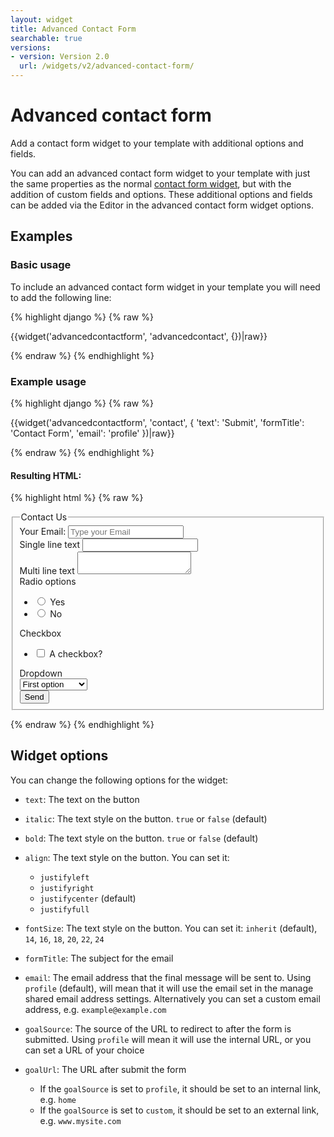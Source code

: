 ```yaml
---
layout: widget
title: Advanced Contact Form
searchable: true
versions:
- version: Version 2.0
  url: /widgets/v2/advanced-contact-form/
---
```


# Advanced contact form

Add a contact form widget to your template with additional options and fields.

You can add an advanced contact form widget to your template with just the same properties as the normal [contact form widget](/widgets/v2/contact-form/), but with the addition of custom fields and options. These additional options and fields can be added via the Editor in the advanced contact form widget options.

## Examples

### Basic usage

To include an advanced contact form widget in your template you will need to add the following line:

{% highlight django %}
{% raw %}

  {{widget('advancedcontactform', 'advancedcontact', {})|raw}}

{% endraw %}
{% endhighlight %}

### Example usage

{% highlight django %}
{% raw %}

  {{widget('advancedcontactform', 'contact', {
    'text': 'Submit',
    'formTitle': 'Contact Form',
    'email': 'profile'
  })|raw}}

{% endraw %}
{% endhighlight %}

#### Resulting HTML:

{% highlight html %}
{% raw %}

<div class="bk-advancedcontactform  advancedcontactform  widget__advancedcontactform">
  <form action="" method="post" class="form  advancedcontactform__form js-form">
    <fieldset class="fieldset  advancedcontactform__fieldset">
      <legend class="legend  advancedcontactform__legend">Contact Us</legend>
      <div class="form-body  advancedcontactform__form-body">
        <div class="form-group  advancedcontactform__form-group">
          <label class="label  label--email  advancedcontactform__label" for="page-zones__main-widgets__advancedcontactform-email__input--email">Your Email:</label>
          <input type="email" class="input  input--email  input--single-line  advancedcontactform__input  js-email-input" placeholder="Type your Email" name="page-zones__main-widgets__advancedcontactform-email__input--email" id="page-zones__main-widgets__advancedcontactform-email__input--email">
        </div>
        <div class="form-group  advancedcontactform__form-group">
          <label class="label  label--single-line  advancedcontactform__label" for="page-zones__main-widgets__advancedcontactform-singleline_0__textarea--message" title="singleline_0" name="page-zones__main-widgets__advancedcontactform-singleline_0"> Single line text</label>
          <input type="text" class="input  input--text  input--single-line  advancedcontactform__input  js-singleline-input singleline_0 js-input-singleline_0" name="page-zones__main-widgets__advancedcontactform__input--single-line" title="singleline_0">
        </div>
        <div class="form-group  advancedcontactform__form-group">
          <label class="label  label--message  advancedcontactform__label" for="page-zones__main-widgets__advancedcontactform-multiline_0__textarea--message">Multi line text</label>
          <textarea class="textarea  textarea--message  advancedcontactform__textarea  js-message-input multiline_0 js-input-multiline_0" name="page-zones__main-widgets__advancedcontactform-multiline_0__textarea--message" id="page-zones__main-widgets__advancedcontactform-multiline_0__textarea--message"></textarea>
        </div>
        <div class="form-group  advancedcontactform__form-group">
          <label class="label  label--radio  advancedcontactform__label" title="radiobutton_0" name="page-zones__main-widgets__advancedcontactform-radiobutton_0__label--radio"> Radio options</label>
          <ul class="option-list  option-list--radio  advancedcontactform__option-list">
            <li class="option-item option-item--radio">
              <input type="radio" class="input  input--radio advancedcontactform__input radiobutton_0_option_1 js-input-radio js-input-radiobutton_0_option_1" name="page-zones__main-widgets__advancedcontactform--radio" value="Yes" title="radiobutton_0_option_1">
              <label class="label  label--radio  advancedcontactform__label" title="radiobutton_0_option_1" name="page-zones__main-widgets__advancedcontactform-radiobutton_0_option_1__label--radio">Yes</label>
            </li>
            <li class="option-item option-item--radio">
              <input type="radio" class="input  input--radio advancedcontactform__input radiobutton_0_option_2 js-input-radio js-input-radiobutton_0_option_2" name="page-zones__main-widgets__advancedcontactform--radio" value="No" title="radiobutton_0_option_2">
              <label class="label  label--radio  advancedcontactform__label" title="radiobutton_0_option_2" name="page-zones__main-widgets__advancedcontactform-radiobutton_0_option_2__label--radio">No</label>
            </li>
          </ul>
        </div>
        <div class="form-group  advancedcontactform__form-group">
          <label class="label  label--checkbox  advancedcontactform__label" title="checkbox_0" name="page-zones__main-widgets__advancedcontactform-checkbox_0__label--checkbox"> Checkbox</label>
          <ul class="option-list  option-list--checkbox  advancedcontactform__option-list">
            <li class="option-item option-item--checkbox">
              <input type="checkbox" class="input  input--checkbox  advancedcontactform__input  js-input-checkbox checkbox_0_option_1 js-input-checkbox_0_option_1" name="page-zones__main-widgets__advancedcontactform__input--checkbox" value="A checkbox?" title="checkbox_0_option_1">
              <label class="label  label--checkbox  advancedcontactform__label" title="checkbox_0_option_1" name="page-zones__main-widgets__advancedcontactform-checkbox_0_option_1__label--checkbox">A checkbox?</label>
            </li>
          </ul>
        </div>
        <div class="form-group  advancedcontactform__form-group">
          <label class="label  label--select  advancedcontactform__label" title="dropdown_0" name="page-zones__main-widgets__advancedcontactform-dropdown_0__label--select"> Dropdown</label>
          <div class="select-wrap">
            <select class="select  advancedcontactform__select  js-input-select dropdown-menu-dropdown_0 js-input-dropdown_0">
              <option value="First option">First option</option>
              <option value="Second option">Second option</option>
              <option value="Third option">Third option</option>
            </select>
          </div>
        </div>
        <div class="form-group  advancedcontactform__form-group">
          <button class="button  button--submit js-button  advancedcontactform__button" type="submit">Send</button>
        </div>
      </div>
    </fieldset>
  </form>
</div>

{% endraw %}
{% endhighlight %}

## Widget options

You can change the following options for the widget:

* ```text```: The text on the button

* ```italic```: The text style on the button. ```true``` or ```false``` (default)

* ```bold```: The text style on the button. ```true``` or ```false``` (default)

* ```align```: The text style on the button. You can set it: 

  * ```justifyleft```
  * ```justifyright```
  * ```justifycenter``` (default)
  * ```justifyfull```

* ```fontSize```: The text style on the button. You can set it: 
  ```inherit``` (default), ```14```, ```16```, ```18```, ```20```, ```22```, ```24```

* ```formTitle```: The subject for the email

* ```email```: The email address that the final message will be sent to. Using ```profile``` (default), will mean that it will use the email set in the manage shared email address settings. Alternatively you can set a custom email address, e.g. ```example@example.com```

* ```goalSource```: The source of the URL to redirect to after the form is submitted.
  Using ```profile``` will mean it will use the internal URL, or you can set a URL of your choice

* ```goalUrl```: The URL after submit the form

  * If the ```goalSource``` is set to ```profile```, it should be set to an internal link, e.g. ```home```
  * If the ```goalSource``` is set to ```custom```, it should be set to an external link, e.g. ```www.mysite.com```

